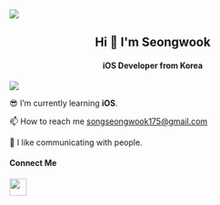 <img src="https://capsule-render.vercel.app/api?type=waving&color=F4A261&height=100&section=header&text=&fontSize=45&fontColor=EEEEEE"/>

<h2 align="center">Hi 🙌 I'm Seongwook</h2> 

<h4 align="center">iOS Developer from Korea</h3> 
 
![](https://komarev.com/ghpvc/?username=danieiOS&abbreviated=true)

😎 I’m currently learning **iOS**.    

📫 How to reach me songseongwook175@gmail.com   

💖 I like communicating with people.   

#### Connect Me
<a href="https://iosong.tistory.com/">
  <img src="https://i.namu.wiki/i/Jz0MFNR7_7LHx1Yda0Hy6929g3BD5fWmaARdUMMFPkFIAVC_ewY7BEcoIGhepmTKRBKmSxRSUBjI7pklIZLaAA.svg" width="30" height="30"/>
</a>




